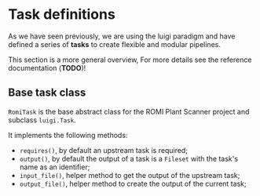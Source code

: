 Task definitions
====

As we have seen previously, we are using the luigi paradigm and have defined a series of **tasks** to create flexible and modular pipelines.

This section is a more general overview, For more details see the reference documentation (**TODO**)!

## Base task class

`RomiTask` is the base abstract class for the ROMI Plant Scanner project and subclass `luigi.Task`.

It implements the following methods:

* `requires()`, by default an upstream task is required;
* `output()`, by default the output of a task is a `Fileset` with the task's name as an identifier;
* `input_file()`, helper method to get the output of the upstream task;
* `output_file()`, helper method to create the output of the current task;

